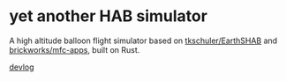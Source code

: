 # yet another HAB simulator

A high altitude balloon flight simulator based on
[tkschuler/EarthSHAB](https://github.com/tkschuler/EarthSHAB) and
[brickworks/mfc-apps](https://github.com/Brickworks/mfc-apps), built on Rust.

[devlog](docs/devlog.md)
